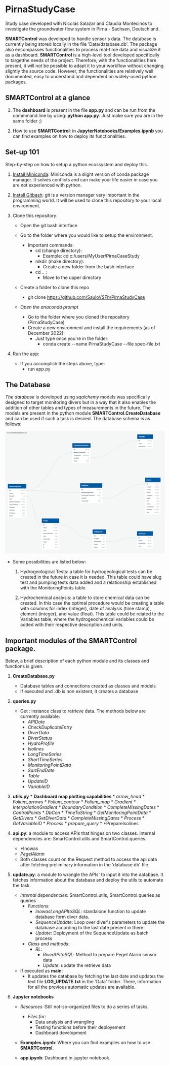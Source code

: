 # PirnaStudyCase
Study case developed with Nicolás Salazar and Claudia Montecinos to investigate the groundwater flow system in Pirna - Sachsen, Deutschland.

**SMARTControl** was developed to handle sensor's data. The database is currently being stored locally in the file 'Data/database.db'. The package also encompasses functionalities to process real-time data and visualize it as a dashboard. **SMARTControl** is a high-level tool developed specifically to targetthe needs of the project. Therefore, with the functionalities here present, it will not be possible to adapt it to your workflow without changing slightly the source code. However, the functionalities are relatively well documented, easy to understand and dependent on widely-used python packages.


## SMARTControl at a glance

1. The **dashboard** is present in the file **app.py** and can be run from the commmand line by using: **python app.py**. Just make sure you are in the same folder ;)

2. How to use **SMARTControl**: in **JupyterNotebooks/Examples.ipynb** you can find examples on how to deploy its functionalities.


## Set-up 101

Step-by-step on how to setup a python ecossystem and deploy this.



1. [Install Miniconda](https://docs.conda.io/en/latest/miniconda.html): Miniconda is a slight version of conda package manager. It solves conflicts and can make your life easier in case you are not experienced with python.

2. [Install Gitbash](https://git-scm.com/downloads): git is a version manager very important in the programming world. It will be used to clone this repository to your local environment.

3. Clone this repository:
	* Open the git bash interface
	* Go to the folder where you would like to setup the environment.
		* Important commands:
			* cd (change directory): 
				* Example: cd c:/users/MyUser/PirnaCaseStudy 
			* mkdir (make directory):
				* Create a new folder from the bash interface
			* cd .. :
				* Move to the upper directory
	* Create a folder to clone this repo
		* git clone https://github.com/SauloVSFh/PirnaStudyCase
		
	* *Open the anaconda prompt*
		* Go to the folder where you cloned the repository (PirnaStudyCase)
		* Create a new environment and install the requirements (as of December 2022):
			* Just type once you're in the folder:
				* conda create --name PirnaStudyCase --file spec-file.txt
				
4. Run the app:
	* If you accomplish the steps above, type:
		* run app.py

## The Database
*The database* is developed using *sqalchemy* models was specifically designed to target monitoring divers but in a way that it also enables the addition of other tables and types of measurements in the future. The models are present in the python module **SMARTControl.CreateDatabase** and can be used if such a task is desired. The database schema is as follows:

![plot](Figures/schema.png)

* Some possibilities are listed below:

	1. Hydrogeological Tests: a table for hydrogeological tests can be created in the future in case it is needed. This table could have slug test and pumping tests data added and a relationship established with the MonitoringPoints table. 


	2. Hydrochemical analysis: a table to store chemical data can be created. In this case the optimal procedure would be creating a table with columns for index (integer), date of analysis (time stamp), element (integer), and value (float). This table could be related to the Variables table, where the hydrogeochemical variables could be added with their respective description and units.
	

## Important modules of the **SMARTControl** package.

Below, a brief description of each python module and its classes and functions is given.

1. **CreateDatabase.py**
	* Database tables and connections created as classes and models
	* If executed and .db is non existent, it creates a database
2.	**queries.py**
	* Get : instance class to retrieve data. The methods below are currently available:
		* *APIDate*
		* *CheckDuplicateEntry*
		* *DiverData*
		* *DiverStatus*
		* *HydroProfile*
		* *Isolines*
		* *LongTimeSeries*
		* *ShortTimeSeries*
		* *MonitoringPointData*
		* *SartEndDate*
		* *Table*
		* *UpdateID*
		* *VariableID*
3. **utils.py**
		* **Dashboard map plotting capabilities**
			* *arrow_head*
			* *Folium_arrows*
			* *Folium_contour*
			* *Folium_map*
		* *Gradient*
		* *InterpolationGradient*
		* *BoundaryCondition*
		* *CompleteMissingDates*
		* *ControlPoints*
		* *DbCon*
		* *TimeToString*
		* *GetMonitoringPointData*
		* *GetDivers*
		* *GetDiverData*
		* *CompleteMissingDates*
		* *Process*
		* *GetVariableID*
		* *Process*
		* *prepare_query*
		* *PrepareIsolines
		
4. **api.py**: a module to access APIs that hinges on two classes. Internal dependencies are: SmartControl.utils and SmartControl.queries.
	* *Inowas
	* *PegelAlarm*
	* Both classes count on the Request method to access the api data after fetching preliminary information in the 'database.db' file.

5. **update.py**: a module to wrangle the APIs' to input it into the database. It fetches information about the database and deploy the utils to automate the task.
	* *Internal dependencies*: SmartControl.utils, SmartControl.queries as queries
		* *Functions*:
			* *InowasLongAPItoSQL*: standalone function to update database form diver data.
			* *SequenceUpdate*: Loop over diver's parameters to update the database according to the last date present in there.
			* *Update*: Deployment of the SequenceUpdate as batch process
		* *Class and methods*:
			* *RL*:
				* *RiverAPItoSQL*: Method to prepare Pegel Alarm sensor data
				* *Update*: update the retrieve data
	* If executed as **__main__**:
		* It updates the database by fetching the last date and updates the text file **LOG_UPDATE.txt** in the 'Data' folder. There, information for all the previous automatic updates are available.
		
5. **Jupyter notebooks**
	* *Resources* :Still not-so-organized files to do a series of tasks.
		* *Files for*:
			* Data analysis and wrangling
			* Testing functions before their deployement
			* Dashboard development
			
	* **Examples.ipynb**: Where you can find examples on how to use **SMARTControl**.
	
	* **app.ipynb**: Dashboard in jupyter notebook.
		